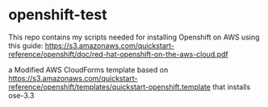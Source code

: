 # openshift-test

This repo contains my scripts needed for installing Openshift on AWS using this guide:
https://s3.amazonaws.com/quickstart-reference/openshift/doc/red-hat-openshift-on-the-aws-cloud.pdf

a Modified AWS CloudForms template based on
https://s3.amazonaws.com/quickstart-reference/openshift/templates/quickstart-openshift.template
that installs ose-3.3
